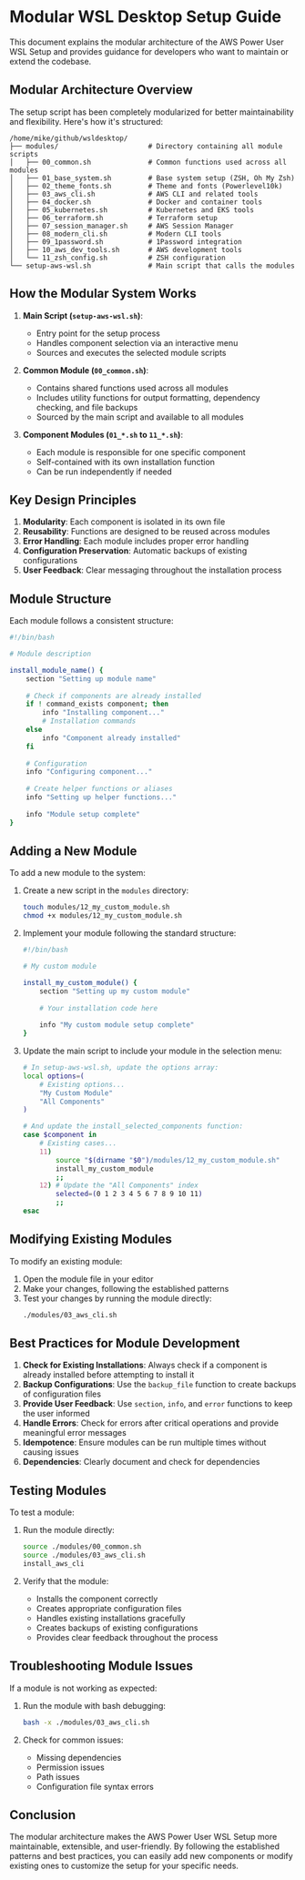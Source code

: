 # Modular WSL Desktop Setup Guide

This document explains the modular architecture of the AWS Power User WSL Setup and provides guidance for developers who want to maintain or extend the codebase.

## Modular Architecture Overview

The setup script has been completely modularized for better maintainability and flexibility. Here's how it's structured:

```
/home/mike/github/wsldesktop/
├── modules/                      # Directory containing all module scripts
│   ├── 00_common.sh              # Common functions used across all modules
│   ├── 01_base_system.sh         # Base system setup (ZSH, Oh My Zsh)
│   ├── 02_theme_fonts.sh         # Theme and fonts (Powerlevel10k)
│   ├── 03_aws_cli.sh             # AWS CLI and related tools
│   ├── 04_docker.sh              # Docker and container tools
│   ├── 05_kubernetes.sh          # Kubernetes and EKS tools
│   ├── 06_terraform.sh           # Terraform setup
│   ├── 07_session_manager.sh     # AWS Session Manager
│   ├── 08_modern_cli.sh          # Modern CLI tools
│   ├── 09_1password.sh           # 1Password integration
│   ├── 10_aws_dev_tools.sh       # AWS development tools
│   └── 11_zsh_config.sh          # ZSH configuration
└── setup-aws-wsl.sh              # Main script that calls the modules
```

## How the Modular System Works

1. **Main Script (`setup-aws-wsl.sh`)**: 
   - Entry point for the setup process
   - Handles component selection via an interactive menu
   - Sources and executes the selected module scripts

2. **Common Module (`00_common.sh`)**:
   - Contains shared functions used across all modules
   - Includes utility functions for output formatting, dependency checking, and file backups
   - Sourced by the main script and available to all modules

3. **Component Modules (`01_*.sh` to `11_*.sh`)**:
   - Each module is responsible for one specific component
   - Self-contained with its own installation function
   - Can be run independently if needed

## Key Design Principles

1. **Modularity**: Each component is isolated in its own file
2. **Reusability**: Functions are designed to be reused across modules
3. **Error Handling**: Each module includes proper error handling
4. **Configuration Preservation**: Automatic backups of existing configurations
5. **User Feedback**: Clear messaging throughout the installation process

## Module Structure

Each module follows a consistent structure:

```bash
#!/bin/bash

# Module description

install_module_name() {
    section "Setting up module name"
    
    # Check if components are already installed
    if ! command_exists component; then
        info "Installing component..."
        # Installation commands
    else
        info "Component already installed"
    fi
    
    # Configuration
    info "Configuring component..."
    
    # Create helper functions or aliases
    info "Setting up helper functions..."
    
    info "Module setup complete"
}
```

## Adding a New Module

To add a new module to the system:

1. Create a new script in the `modules` directory:
   ```bash
   touch modules/12_my_custom_module.sh
   chmod +x modules/12_my_custom_module.sh
   ```

2. Implement your module following the standard structure:
   ```bash
   #!/bin/bash

   # My custom module

   install_my_custom_module() {
       section "Setting up my custom module"
       
       # Your installation code here
       
       info "My custom module setup complete"
   }
   ```

3. Update the main script to include your module in the selection menu:
   ```bash
   # In setup-aws-wsl.sh, update the options array:
   local options=(
       # Existing options...
       "My Custom Module"
       "All Components"
   )
   
   # And update the install_selected_components function:
   case $component in
       # Existing cases...
       11)
           source "$(dirname "$0")/modules/12_my_custom_module.sh"
           install_my_custom_module
           ;;
       12) # Update the "All Components" index
           selected=(0 1 2 3 4 5 6 7 8 9 10 11)
           ;;
   esac
   ```

## Modifying Existing Modules

To modify an existing module:

1. Open the module file in your editor
2. Make your changes, following the established patterns
3. Test your changes by running the module directly:
   ```bash
   ./modules/03_aws_cli.sh
   ```

## Best Practices for Module Development

1. **Check for Existing Installations**: Always check if a component is already installed before attempting to install it
2. **Backup Configurations**: Use the `backup_file` function to create backups of configuration files
3. **Provide User Feedback**: Use `section`, `info`, and `error` functions to keep the user informed
4. **Handle Errors**: Check for errors after critical operations and provide meaningful error messages
5. **Idempotence**: Ensure modules can be run multiple times without causing issues
6. **Dependencies**: Clearly document and check for dependencies

## Testing Modules

To test a module:

1. Run the module directly:
   ```bash
   source ./modules/00_common.sh
   source ./modules/03_aws_cli.sh
   install_aws_cli
   ```

2. Verify that the module:
   - Installs the component correctly
   - Creates appropriate configuration files
   - Handles existing installations gracefully
   - Creates backups of existing configurations
   - Provides clear feedback throughout the process

## Troubleshooting Module Issues

If a module is not working as expected:

1. Run the module with bash debugging:
   ```bash
   bash -x ./modules/03_aws_cli.sh
   ```

2. Check for common issues:
   - Missing dependencies
   - Permission issues
   - Path issues
   - Configuration file syntax errors

## Conclusion

The modular architecture makes the AWS Power User WSL Setup more maintainable, extensible, and user-friendly. By following the established patterns and best practices, you can easily add new components or modify existing ones to customize the setup for your specific needs.

